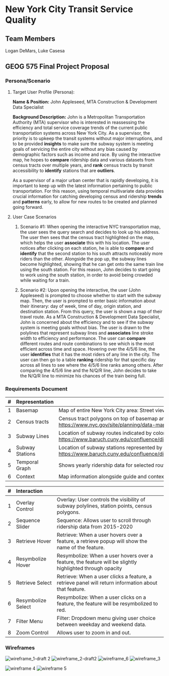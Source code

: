 # New York City Transit Service Quality

## Team Members
Logan DeMars, Luke Casesa

## GEOG 575 Final Project Proposal
### Persona/Scenario
1. Target User Profile (Persona):

    **Name & Position:** John Appleseed,  MTA Construction & Development Data Specialist

    **Background Description:** John is a Metropolitan Transportation Authority (MTA) supervisor who is interested in reassessing the efficiency and total service coverage trends of the current public transportation systems across New York City. As a supervisor, the priority is to upkeep the transit systems without major interruptions, and to be provided **insights** to make sure the subway system is meeting goals of servicing the entire city without any bias caused by demographic factors such as income and race. By using the interactive map, he hopes to **compare** ridership data and various datasets from census tracts over multiple years, and **rank** census tracts by transit accessibility to **identify** stations that are **outliers**. 

	As a supervisor of a major urban center that is rapidly developing, it is important to keep up with the latest information pertaining to public transportation. For this reason, using temporal multivariate data provides crucial information for catching developing census and ridership **trends** and **patterns** early, to allow for new routes to be created and planned going forward. 

2. User Case Scenarios
    1. Scenario #1: 
    When opening the interactive NYC transportation map, the user sees the query search and decides to look up his address. The user then sees that the census tract highlighted on the map, which helps the user **associate** this with his location. The user notices after clicking on each station, he is able to **compare** and **identify** that the second station to his south attracts noticeably more riders than the other. Alongside the pop up, the subway lines become highlighted, showing that he can get onto the same train line using the south station. For this reason, John decides to start going to work using the south station, in order to avoid being crowded while waiting for a train. 

    2. Scenario #2:
    Upon opening the interactive, the user (John Appleseed) is prompted to choose whether to start with the subway map. Then, the user is prompted to enter basic information about their itinerary: day of week, time of day, origin station, and destination station. From this query, the user is shown a map of their travel route. As a MTA Construction & Development Data Specialist, John is concerned about the efficiency and to see if the subway system is meeting goals without bias. The user is drawn to the polylines that represent subway lines and **associates** line stroke width to efficiency and performance. The user can **compare** different routes and route combinations to see which is the most efficient across time and space. Hovering over the 4/5/6 line, the user **identifies** that it has the most riders of any line in the city. The user can then go to a table **ranking** ridership for that specific day across all lines to see where the 4/5/6 line ranks among others. After comparing the 4/5/6 line and the N/Q/R line, John decides to take the N/Q/R line to minimize his chances of the train being full.


### Requirements Document    

| # |   Representation              |                                                                                                                                                       |
| :------------- | :-------------- | :---------------------------------------------------------------------------------------------------------------------------------------------------- |
| 1              | Basemap         | Map of entire New York City area: Street view                                                                                                         |
| 2              | Census tracts   | Census tract polygons on top of basemap and below subway data https://www.nyc.gov/site/planning/data-maps/open-data/census-download-metadata.page |
| 3              | Subway Lines    | Location of subway routes indicated by colored polylines https://www.baruch.cuny.edu/confluence/display/geoportal/NYC+Mass+Transit+Spatial+Layers+Archive                |
| 4              | Subway Stations | Location of subway stations represented by proportional symbols https://www.baruch.cuny.edu/confluence/display/geoportal/NYC+Mass+Transit+Spatial+Layers+Archive                 |
| 5              | Temporal Graph  | Shows yearly ridership data for selected route/station, line graph.                                                                                   |
| 6              | Context         | Map information alongside guide and context for users                                                                                                 |

| # |  Interaction                   |                                                                                                                 |
| :---------- | :------------------ | :--------------------------------------------------------------------------------------------------------------- |
| 1           | Overlay Control     | Overlay: User controls the visibility of subway polylines, station points, census polygons.                      |
| 2           | Sequence Slider     | Sequence: Allows user to scroll through ridership data from 2015-2020                                            |
| 3           | Retrieve Hover      | Retrieve: When a user hovers over a feature, a retrieve popup will show the name of the feature.                 |
| 4           | Resymbolize Hover   | Resymbolize: When a user hovers over a feature, the feature will be slightly highlighted through opacity         |
| 5           | Retrieve Select     | Retrieve: When a user clicks a feature, a retrieve panel will return information about that feature.             |
| 6           | Resymbolize Select  | Resymbolize: When a user clicks on a feature, the feature will be resymbolized to red.                           |
| 7           | Filter   Menu       | Filter: Dropdown menu giving user choice between weekday and weekend data.                                       |
| 8           | Zoom Control        | Allows user to zoom in and out.                                                                                  |
    
### Wireframes
![wireframe_1-draft 2](https://user-images.githubusercontent.com/99845984/232179771-e4085b7b-caca-4d42-b693-047300a5ab6f.jpg)
![wireframe_2-draft2](https://user-images.githubusercontent.com/99845984/232179772-621c0ca9-baa1-4e23-bdf0-9467d0c42c7a.jpg)
![wireframe_6](https://user-images.githubusercontent.com/99845984/232179782-aa724ed7-7087-42b2-a582-d61d0dbc2d1c.jpg)
![wireframe_3](https://user-images.githubusercontent.com/99845984/231393813-8c366e45-3517-4b5e-8080-dbd520895e33.jpg)


![wireframe 4](https://user-images.githubusercontent.com/117290490/231512169-ac251e91-c0ae-4e92-89d4-dd87e5143535.jpeg)
![wireframe 5](https://user-images.githubusercontent.com/117290490/231512189-272060c2-10fd-4fcd-9935-46170bd058a8.jpeg)
